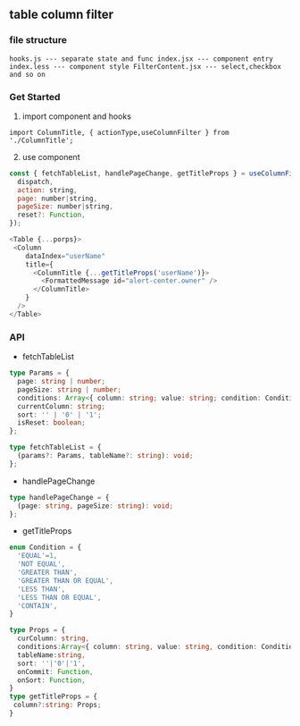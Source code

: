 ## table column filter

### file structure

`hooks.js --- separate state and func index.jsx --- component entry index.less --- component style FilterContent.jsx --- select,checkbox and so on`

### Get Started

1. import component and hooks

`import ColumnTitle, { actionType,useColumnFilter } from './ColumnTitle';`

2. use component

```js
const { fetchTableList, handlePageChange, getTitleProps } = useColumnFilter({
  dispatch,
  action: string,
  page: number|string,
  pageSize: number|string,
  reset?: Function,
});

<Table {...porps}>
 <Column
    dataIndex="userName"
    title={
      <ColumnTitle {...getTitleProps('userName')}>
        <FormattedMessage id="alert-center.owner" />
      </ColumnTitle>
    }
  />
</Table>
```

### API

- fetchTableList

```typescript
type Params = {
  page: string | number;
  pageSize: string | number;
  conditions: Array<{ column: string; value: string; condition: Condition }>;
  currentColumn: string;
  sort: '' | '0' | '1';
  isReset: boolean;
};

type fetchTableList = {
  (params?: Params, tableName?: string): void;
};
```

- handlePageChange

```typescript
type handlePageChange = {
  (page: string, pageSize: string): void;
};
```

- getTitleProps

```typescript
enum Condition = {
  'EQUAL'=1,
  'NOT EQUAL',
  'GREATER THAN',
  'GREATER THAN OR EQUAL',
  'LESS THAN',
  'LESS THAN OR EQUAL',
  'CONTAIN',
}

type Props = {
  curColumn: string,
  conditions:Array<{ column: string, value: string, condition: Condition }>,
  tableName:string,
  sort: ''|'0'|'1',
  onCommit: Function,
  onSort: Function,
}
type getTitleProps = {
 column?:string: Props;
}
```
